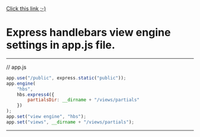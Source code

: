 [Click this link ;-) ](https://github.com/doctor-uz/hbs/blob/master/user.hbs)

# Express handlebars view engine settings in app.js file.

---

// app.js

```javascript
app.use("/public", express.static("public"));
app.engine(
    "hbs",
    hbs.express4({
        partialsDir: __dirname + "/views/partials"
    })
);
app.set("view engine", "hbs");
app.set("views", __dirname + "/views/partials");
```

---
